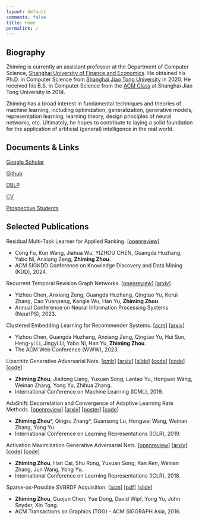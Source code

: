 ```yaml
---
layout: default
comments: false
title: Home
permalink: /
---
```


## Biography

Zhiming is currently an assistant professor at the Department of Computer Science, [Shanghai University of Finance and Economics](http://english.sufe.edu.cn/). He obtained his Ph.D. in Computer Science from [Shanghai Jiao Tong University](http://en.sjtu.edu.cn/) in 2020. He received his B.S. in Computer Science from the [ACM Class](https://acm.sjtu.edu.cn/home) at Shanghai Jiao Tong University in 2014.

Zhiming has a broad interest in fundamental techniques and theories of machine learning, including optimization, generalization, generative models, representation learning, learning theory, design principles of neural networks, etc. Ultimately, he hopes to contribute to laying a solid foundation for the application of artificial (general) intelligence in the real world. 

## Documents & Links

[Google Scholar](https://scholar.google.com/citations?user=b8YJ1EMAAAAJ&hl=en)

[Github](https://github.com/ZhimingZhou)

[DBLP](https://dblp.org/pid/56/321.html)

[CV](https://raw.githubusercontent.com/ZhimingZhou/zhimingzhou.github.io/master/assets/Zhiming_Zhou_Resume.pdf) 

[Prospective Students](https://zhimingzhou.github.io/Posts/Prospective-Students/)

## Selected Publications 

Residual Multi-Task Learner for Applied Ranking.
  \[[openreview](https://openreview.net/forum?id=dOWWNW9CJ3)\]
- Cong Fu, Kun Wang, Jiahua Wu, YIZHOU CHEN, Guangda Huzhang, Yabo Ni, Anxiang Zeng, **Zhiming Zhou**.
- ACM SIGKDD Conference on Knowledge Discovery and Data Mining (KDD), 2024.

Recurrent Temporal Revision Graph Networks.
  \[[openreview](https://openreview.net/forum?id=B3UDx1rNOy)\]
  \[[arxiv](https://arxiv.org/abs/2309.12694)\]
- Yizhou Chen, Anxiang Zeng, Guangda Huzhang, Qingtao Yu, Kerui Zhang, Cao Yuanpeng, Kangle Wu, Han Yu, **Zhiming Zhou**.
- Annual Conference on Neural Information Processing Systems (NeurIPS), 2023.

Clustered Embedding Learning for Recommender Systems.
  \[[acm](https://dl.acm.org/doi/abs/10.1145/3543507.3583362)\]
  \[[arxiv](https://arxiv.org/abs/2302.01478)\]
- Yizhou Chen, Guangda Huzhang, Anxiang Zeng, Qingtao Yu, Hui Sun, Heng-yi Li, Jingyi Li, Yabo Ni, Han Yu, **Zhiming Zhou**.
- The ACM Web Conference (WWW), 2023.

Lipschitz Generative Adversarial Nets.
  \[[pmlr](https://proceedings.mlr.press/v97/zhou19c.html)]
  \[[arxiv](https://arxiv.org/abs/1902.05687)\]
  \[[slide](https://icml.cc/media/Slides/icml/2019/halla(11-14-00)-11-15-10-4628-lipschitz_gener.pdf)\]
  \[[code](https://github.com/ZhimingZhou/AdaShift-LGANs-MaxGP-refactored)\]
  \[[code](https://github.com/ZhimingZhou/LGANs-for-reproduce)\]
  \[[code](https://github.com/ZhimingZhou/MaxGP-MaxAL-for-reproduce)\]
- **Zhiming Zhou**, Jiadong Liang, Yuxuan Song, Lantao Yu, Hongwei Wang, Weinan Zhang, Yong Yu, Zhihua Zhang.
- International Conference on Machine Learning (ICML), 2019.

AdaShift: Decorrelation and Convergence of Adaptive Learning Rate Methods. 
  \[[openreview](https://openreview.net/forum?id=HkgTkhRcKQ)\]
  \[[arxiv](https://arxiv.org/abs/1810.00143)\]
  \[[poster](https://s3.amazonaws.com/postersession.ai/bd0f7f0b-ecaa-4164-aeb6-d0cf181cc27b.jpg)\]
  \[[code](https://github.com/ZhimingZhou/AdaShift-LGANs-MaxGP-refactored)\]
- **Zhiming Zhou**\*, Qingru Zhang\*, Guansong Lu, Hongwei Wang, Weinan Zhang, Yong Yu.
- International Conference on Learning Representations (ICLR), 2019. 

Activation Maximization Generative Adversarial Nets.
  \[[openreview](https://openreview.net/forum?id=HyyP33gAZ&noteId=HyyP33gAZ)\]
  \[[arxiv](https://arxiv.org/abs/1703.02000)\]
  \[[code](https://github.com/ZhimingZhou/AM-GANs-refactored)\]
  \[[code](https://github.com/ZhimingZhou/AM-GANs-for-reproduce)\]
- **Zhiming Zhou**, Han Cai, Shu Rong, Yuxuan Song, Kan Ren, Weinan Zhang, Jun Wang, Yong Yu.
- International Conference on Learning Representations (ICLR), 2018.

Sparse-as-Possible SVBRDF Acquisition. 
  \[[acm](https://dl.acm.org/doi/10.1145/2980179.2980247)\]
  \[[pdf](http://yuedong.shading.me/project/sparsesvbrdf/sparsesvbrdf.pdf)\]
  \[[slide](https://drive.google.com/file/d/16gUKZoQH4HiQ61gEQ-YFs6v9WTEOSixf/view?usp=sharing)\]
- **Zhiming Zhou**, Guojun Chen, Yue Dong, David Wipf, Yong Yu, John Snyder, Xin Tong.
- ACM Transactions on Graphics (TOG) - ACM SIGGRAPH Asia, 2016.





<!--
- <details><summary>Click to expand a brief introduction.</summary>We significantly reduce the number of images required for spatially-varying surface reflectance (SVBRDF) acquisition, by solving an exact low-rank representation and chasing an extreme sparsity. The number of images required dropped from thousands to tens, and high-quality SVBRDF acquisition from a single image became possible for the first time.</details>
-->

<!--
- <details><summary>Click to expand a brief introduction.</summary>We study the convergence issue of Adam optimizer. With the proposed concept *net update factor*, we showed that the key issue in Adam lies in its biased adaptive learning rate caused by the correlation between the adaptive term v_t and the current gradient g_t, and a temporal shift operation is proposed to solve such an issue. Our new understanding of the role of v_t also free v_t from its traditional update rule, leading to more interesting variants. Particularly, with dimension reduction operation in v_t, we achieve the so-called adaptive learning rate SGD, which removes the global gradient scale but keeps the relative scales.</details>
-->

<!--
- <details><summary>Click to expand a brief introduction.</summary>We study how class labels interact with GANs training when introduced and how it improves the sample quality of GANs. Based on the analysis, an improved method for leveraging class labels in GANs has been proposed. An interesting relationship among popular variants of GANs that leverage class labels, including the proposed AM-GANs, is revealed.</details>
-->

<!--
- <details><summary>Click to expand a brief introduction.</summary>We study the cause of training instability of GANs from the perspective of the gradient of the optimal discriminative function. Under a generalized formulation of GANs, we show that: (1) GANs with unregularized discriminative function space generally does not guarantee its convergence, suffering from a *gradient uninformativeness issue*; (2) Lipschitz regularization in the discriminative function space can generally resolve this issue and guarantee the convergence of GANs. This leads to a new family of GANs named Lipschitz GANs. All tested instances of this family consistently outperform WGANs in experiments.</details>
-->
